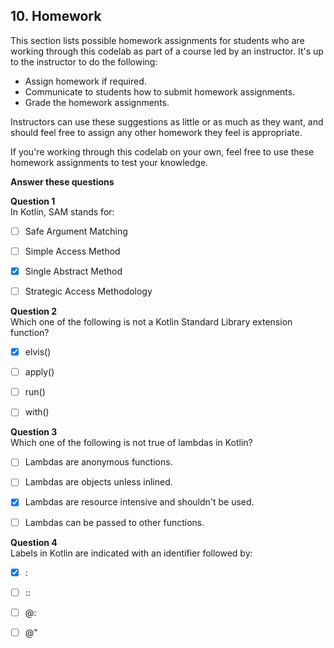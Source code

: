 ## 10. Homework

This section lists possible homework assignments for students who are working through this codelab as part of a course led by an instructor. It's up to the instructor to do the following:
- Assign homework if required.
- Communicate to students how to submit homework assignments.
- Grade the homework assignments.

Instructors can use these suggestions as little or as much as they want, and should feel free to assign any other homework they feel is appropriate.

If you're working through this codelab on your own, feel free to use these homework assignments to test your knowledge.

**Answer these questions**

**Question 1**  
In Kotlin, SAM stands for:


- [ ] Safe Argument Matching
- [ ] Simple Access Method
- [x] Single Abstract Method
- [ ] Strategic Access Methodology


**Question 2**  
Which one of the following is not a Kotlin Standard Library extension function?


- [x] elvis()
- [ ] apply()
- [ ] run()
- [ ] with()


**Question 3**  
Which one of the following is not true of lambdas in Kotlin?


- [ ] Lambdas are anonymous functions.
- [ ] Lambdas are objects unless inlined.
- [x] Lambdas are resource intensive and shouldn't be used.
- [ ] Lambdas can be passed to other functions.


**Question 4**  
Labels in Kotlin are indicated with an identifier followed by:


- [x] :
- [ ] ::
- [ ] @:
- [ ] @"




